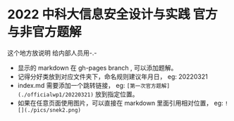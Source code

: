 # 2022 中科大信息安全设计与实践 官方与非官方题解
这个地方放说明 给内部人员用-.-
- 显示的 markdown 在 gh-pages branch , 可以添加题解。
- 记得分好类放到对应文件夹下，命名规则建议年月日， eg: 20220321 
- index.md 需要添加一个跳转链接， eg: `[第一次官方题解](./officialwp1/20220321)` 放到指定位置。
- 如果在任意页面使用图片，可以直接在 markdown 里面引用相对位置， eg: `![](./pics/snek2.png)`
